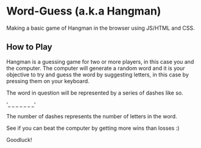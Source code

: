 # Word-Guess (a.k.a Hangman)
Making a basic game of Hangman in the browser using JS/HTML and CSS.

## How to Play
Hangman is a guessing game for two or more players, in this case you and the computer. The computer will generate a random word and it is your objective to try and guess the word by suggesting letters, in this case by pressing them on your keyboard.

The word in question will be represented by a series of dashes like so.

'_ _ _ _ _ _ _'

The number of dashes represents the number of letters in the word.

See if you can beat the computer by getting more wins than losses :)

Goodluck!
